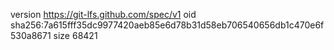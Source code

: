version https://git-lfs.github.com/spec/v1
oid sha256:7a615fff35dc9977420aeb85e6d78b31d58eb706540656db1c470e6f530a8671
size 68421

